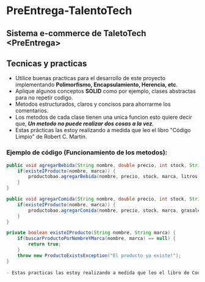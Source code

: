 # PreEntrega-TalentoTech
Sistema e-commerce de TaletoTech &lt;PreEntrega>
---
## Tecnicas y practicas
- Utilice buenas practicas para el desarrollo de este proyecto implementando **Polimorfismo, Encapsulamiento, Herencia, etc**.
- Aplique algunos conceptos **SOLID** como por ejemplo, clases abstractas para no repetir codigo.
- Metodos estructurados, claros y concisos para ahorrarme los comentarios.
- Los metodos de cada clase tienen una unica funcion esto quiere decir que, **_Un metodo no puede realizar dos cosas a la vez_**.
- Estas prácticas las estoy realizando a medida que leo el libro "Código Limpio" de Robert C. Martin.
	
### Ejemplo de código (Funcionamiento de los metodos):

```java
public void agregarBebida(String nombre, double precio, int stock, String marca, double litros) {
    if(existeIProducto(nombre, marca)) {
        productobao.agregarBebida(nombre, precio, stock, marca, litros);
    }
}

public void agregarComida(String nombre, double precio, int stock, String marca, double grasaneta) {
    if(existeIProducto(nombre, marca)) {
        productobao.agregarComida(nombre, precio, stock, marca, grasaleta);
    }
}

private boolean existeIProducto(String nombre, String marca) {
    if(buscarProductoPorNombreYMarca(nombre, marca) == null) {
        return true;
    }
    throw new ProductoExistsException("El producto ya existe!");
}
	
- Estas practicas las estoy realizando a medida que leo el libro de Codigo limpio de Robert C. Martin.
